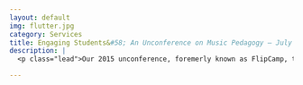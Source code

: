 ```yaml
---
layout: default
img: flutter.jpg
category: Services
title: Engaging Students&#58; An Unconference on Music Pedagogy – July 23–28, 2015
description: |
  <p class="lead">Our 2015 unconference, foremerly known as FlipCamp, took place <i>online</i> July 23–24, and <i>in person</i> at the <a href="http://www.colorado.edu/music/">University of Colorado–Boulder</a>, July 27–28. Check out some of the <a href="http://flipcamp.org/unconference2015/">online resources</a> from those unconferences.</p>

---
```

